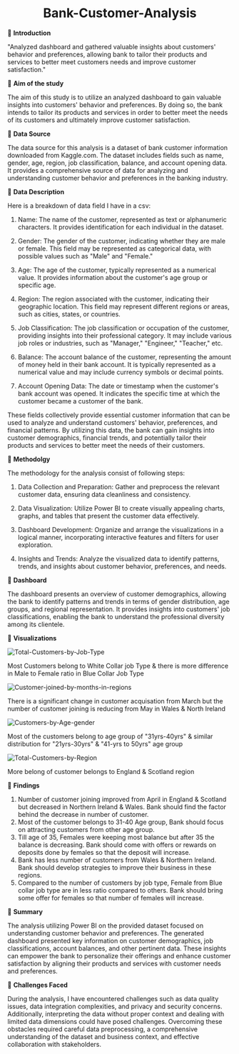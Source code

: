 <h1 align="center" color="#x1F34E;">Bank-Customer-Analysis</h1>
                                              
🔘 **Introduction**

"Analyzed dashboard and gathered valuable insights about customers' behavior and preferences, allowing bank to tailor their products and services to better meet customers needs and improve customer satisfaction." 

🔘 **Aim of the study**

The aim of this study is to utilize an analyzed dashboard to gain valuable insights into customers' behavior and preferences. By doing so, the bank intends to tailor its products and services in order to better meet the needs of its customers and ultimately improve customer satisfaction.

🔘 **Data Source**

The data source for this analysis is a dataset of bank customer information downloaded from Kaggle.com. The dataset includes fields such as name, gender, age, region, job classification, balance, and account opening data. It provides a comprehensive source of data for analyzing and understanding customer behavior and preferences in the banking industry.

🔘 **Data Description**

Here is a breakdown of data field I have in a csv:

1. Name: The name of the customer, represented as text or alphanumeric characters. It provides identification for each individual in the dataset.

2. Gender: The gender of the customer, indicating whether they are male or female. This field may be represented as categorical data, with possible values such as "Male" and "Female."

3. Age: The age of the customer, typically represented as a numerical value. It provides information about the customer's age group or specific age.

4. Region: The region associated with the customer, indicating their geographic location. This field may represent different regions or areas, such as cities, states, or countries.

5. Job Classification: The job classification or occupation of the customer, providing insights into their professional category. It may include various job roles or industries, such as "Manager," "Engineer," "Teacher," etc.

6. Balance: The account balance of the customer, representing the amount of money held in their bank account. It is typically represented as a numerical value and may include currency symbols or decimal points.

7. Account Opening Data: The date or timestamp when the customer's bank account was opened. It indicates the specific time at which the customer became a customer of the bank.

These fields collectively provide essential customer information that can be used to analyze and understand customers' behavior, preferences, and financial patterns. By utilizing this data, the bank can gain insights into customer demographics, financial trends, and potentially tailor their products and services to better meet the needs of their customers.

🔘 **Methodolgy**

The methodology for the analysis consist of following steps:

1. Data Collection and Preparation: Gather and preprocess the relevant customer data, ensuring data cleanliness and consistency.

2. Data Visualization: Utilize Power BI to create visually appealing charts, graphs, and tables that present the customer data effectively.

3. Dashboard Development: Organize and arrange the visualizations in a logical manner, incorporating interactive features and filters for user exploration.

4. Insights and Trends: Analyze the visualized data to identify patterns, trends, and insights about customer behavior, preferences, and needs.

🔘 **Dashboard**


The dashboard presents an overview of customer demographics, allowing the bank to identify patterns and trends in terms of gender distribution, age groups, and regional representation. It provides insights into customers' job classifications, enabling the bank to understand the professional diversity among its clientele.

🔘 **Visualizations** <br>

<img src="https://i.ibb.co/G9FYJkg/Total-Customers-by-Job-Type.png" alt="Total-Customers-by-Job-Type" border="0">
<p>Most Customers belong to White Collar job Type & there is more difference in Male to Female ratio in Blue Collar Job Type</p>
<img src="https://i.ibb.co/NyNt4cF/Customer-joined-by-months-in-regions.png" alt="Customer-joined-by-months-in-regions" border="0">
<p>There is a significant change in customer acquisation from March but the number of customer joining is reducing from May in Wales & North Ireland</p>
<img src="https://i.ibb.co/n06tFYv/Customers-by-Age-gender.png" alt="Customers-by-Age-gender" border="0">
<p>Most of the customers belong to age group of "31yrs-40yrs" & similar distribution for "21yrs-30yrs" & "41-yrs to 50yrs" age group</p>
<img src="https://i.ibb.co/BqZs7yQ/Total-Customers-by-Region.png" alt="Total-Customers-by-Region" border="0">
<p>More belong of customer belongs to England & Scotland region</p>

🔘 **Findings**

1. Number of customer joining improved from April in England & Scotland but decreased in Northern Ireland & Wales. Bank should find the factor behind the decrease in number of customer.
2. Most of the customer belongs to 31-40 Age group, Bank should focus on attracting customers from other age group.
3. Till age of 35, Females were keeping most balance but after 35 the balance is decreasing. Bank should come with offers or rewards on deposits done by females so that the deposit will increase.
4. Bank has less number of customers from Wales & Northern Ireland. Bank should develop strategies to improve their business in these regions.
5. Compared to the number of customers by job type, Female from Blue collar job type are in less ratio compared to others. Bank should bring some offer for females so that number of females will increase.

🔘 **Summary**

The analysis utilizing Power BI on the provided dataset focused on understanding customer behavior and preferences. The generated dashboard presented key information on customer demographics, job classifications, account balances, and other pertinent data. These insights can empower the bank to personalize their offerings and enhance customer satisfaction by aligning their products and services with customer needs and preferences.

🔘 **Challenges Faced**

During the analysis, I have encountered challenges such as data quality issues, data integration complexities, and privacy and security concerns. Additionally, interpreting the data without proper context and dealing with limited data dimensions could have posed challenges. Overcoming these obstacles required careful data preprocessing, a comprehensive understanding of the dataset and business context, and effective collaboration with stakeholders.





